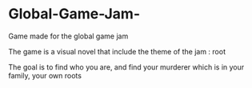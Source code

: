 # Global-Game-Jam-
Game made for the global game jam

The game is a visual novel that include the theme of the jam : root

The goal is to find who you are, and find your murderer which is in your family, your own roots
